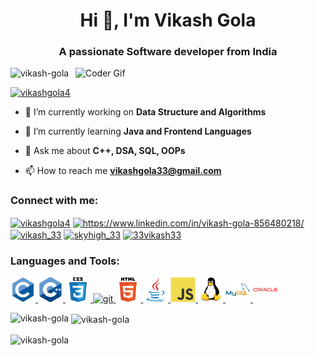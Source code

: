 <h1 align="center">Hi 👋, I'm Vikash Gola</h1>
<h3 align="center">A passionate Software developer from India</h3>
<img align="right" alt="Coder Gif" width="400" src="https://camo.githubusercontent.com/8bf6f6d78abc81fcf9c49f10649423e73ea44bc248e83aaae8759d401c829a84/68747470733a2f2f70687973696373677572756b756c2e66696c65732e776f726470726573732e636f6d2f323031392f30322f6368617261637465722d312e676966">

<p align="left"> <img src="https://komarev.com/ghpvc/?username=vikash-gola&label=Profile%20views&color=0e75b6&style=flat" alt="vikash-gola" /> </p>

<p align="left"> <a href="https://twitter.com/vikashgola4" target="blank"><img src="https://img.shields.io/twitter/follow/vikashgola4?logo=twitter&style=for-the-badge" alt="vikashgola4" /></a> </p>

- 🔭 I’m currently working on **Data Structure and Algorithms**

- 🌱 I’m currently learning **Java and Frontend Languages**

- 💬 Ask me about **C++, DSA, SQL, OOPs**

- 📫 How to reach me **vikashgola33@gmail.com**

<h3 align="left">Connect with me:</h3>
<p align="left">
<a href="https://twitter.com/vikashgola4" target="blank"><img align="center" src="https://raw.githubusercontent.com/rahuldkjain/github-profile-readme-generator/master/src/images/icons/Social/twitter.svg" alt="vikashgola4" height="30" width="40" /></a>
<a href="https://linkedin.com/in/https://www.linkedin.com/in/vikash-gola-333/" target="blank"><img align="center" src="https://raw.githubusercontent.com/rahuldkjain/github-profile-readme-generator/master/src/images/icons/Social/linked-in-alt.svg" alt="https://www.linkedin.com/in/vikash-gola-856480218/" height="30" width="40" /></a>
<a href="https://www.codechef.com/users/vikash_33" target="blank"><img align="center" src="https://cdn.jsdelivr.net/npm/simple-icons@3.1.0/icons/codechef.svg" alt="vikash_33" height="30" width="40" /></a>
<a href="https://codeforces.com/profile/skyhigh_33" target="blank"><img align="center" src="https://raw.githubusercontent.com/rahuldkjain/github-profile-readme-generator/master/src/images/icons/Social/codeforces.svg" alt="skyhigh_33" height="30" width="40" /></a>
<a href="https://www.leetcode.com/33vikash33" target="blank"><img align="center" src="https://raw.githubusercontent.com/rahuldkjain/github-profile-readme-generator/master/src/images/icons/Social/leet-code.svg" alt="33vikash33" height="30" width="40" /></a>
</p>

<h3 align="left">Languages and Tools:</h3>
<p align="left"> <a href="https://www.cprogramming.com/" target="_blank" rel="noreferrer"> <img src="https://raw.githubusercontent.com/devicons/devicon/master/icons/c/c-original.svg" alt="c" width="40" height="40"/> </a> <a href="https://www.w3schools.com/cpp/" target="_blank" rel="noreferrer"> <img src="https://raw.githubusercontent.com/devicons/devicon/master/icons/cplusplus/cplusplus-original.svg" alt="cplusplus" width="40" height="40"/> </a> <a href="https://www.w3schools.com/css/" target="_blank" rel="noreferrer"> <img src="https://raw.githubusercontent.com/devicons/devicon/master/icons/css3/css3-original-wordmark.svg" alt="css3" width="40" height="40"/> </a> <a href="https://git-scm.com/" target="_blank" rel="noreferrer"> <img src="https://www.vectorlogo.zone/logos/git-scm/git-scm-icon.svg" alt="git" width="40" height="40"/> </a> <a href="https://www.w3.org/html/" target="_blank" rel="noreferrer"> <img src="https://raw.githubusercontent.com/devicons/devicon/master/icons/html5/html5-original-wordmark.svg" alt="html5" width="40" height="40"/> </a> <a href="https://www.java.com" target="_blank" rel="noreferrer"> <img src="https://raw.githubusercontent.com/devicons/devicon/master/icons/java/java-original.svg" alt="java" width="40" height="40"/> </a> <a href="https://developer.mozilla.org/en-US/docs/Web/JavaScript" target="_blank" rel="noreferrer"> <img src="https://raw.githubusercontent.com/devicons/devicon/master/icons/javascript/javascript-original.svg" alt="javascript" width="40" height="40"/> </a> <a href="https://www.linux.org/" target="_blank" rel="noreferrer"> <img src="https://raw.githubusercontent.com/devicons/devicon/master/icons/linux/linux-original.svg" alt="linux" width="40" height="40"/> </a> <a href="https://www.mysql.com/" target="_blank" rel="noreferrer"> <img src="https://raw.githubusercontent.com/devicons/devicon/master/icons/mysql/mysql-original-wordmark.svg" alt="mysql" width="40" height="40"/> </a> <a href="https://www.oracle.com/" target="_blank" rel="noreferrer"> <img src="https://raw.githubusercontent.com/devicons/devicon/master/icons/oracle/oracle-original.svg" alt="oracle" width="40" height="40"/> </a> </p>

<p><img align="left" src="https://github-readme-stats.vercel.app/api/top-langs?username=vikash-gola&show_icons=true&locale=en&layout=compact" alt="vikash-gola" /></p>

<p>&nbsp;<img align="center" src="https://github-readme-stats.vercel.app/api?username=vikash-gola&show_icons=true&locale=en" alt="vikash-gola" /></p>

<p><img align="center" src="https://github-readme-streak-stats.herokuapp.com/?user=vikash-gola&" alt="vikash-gola" /></p>
